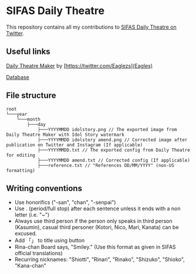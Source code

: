 # SIFAS Daily Theatre

This repository contains all my contributions to [SIFAS Daily Theatre on Twitter](https://twitter.com/SIFAStheatre/).

## Useful links

[Daily Theatre Maker](https://eaglescommander.github.io/daily-theatre/) by [https://twitter.com/Eaglezs](Eagles)

[Database](http://sifasdt.waxwolf.com/)

## File structure

```
root
└───year
    └───month
        ├───day
            ├───YYYYMMDD idolstory.png // The exported image from Daily Theatre Maker with Idol Story watermark
            ├───YYYYMMDD idolstory amend.png // Corrected image after publication on Twitter and Instagram (If applicable)
            ├───YYYYMMDD.txt // The exported config from Daily Theatre for editing
            ├───YYYYMMDD amend.txt // Corrected config (If applicable)
            ├───reference.txt // "References DD/MM/YYYY" (non-US formatting)
```

## Writing conventions

- Use honorifics ("-san", "chan", "-senpai")
- Use . (period/full stop) after each sentence unless it ends with a non letter (i.e. "~")
- Always use third person if the person only speaks in third person (Kasumin), casual third personer (Kotori, Nico, Mari, Kanata) can be excused.
- Add 「」 to title using button
- Rina-chan Board says, "Smiley." (Use this format as given in SIFAS official translations)
- Recurring nicknames: "Shiotti", "Rinari", "Rinako", "Shizuko", "Shioko", "Kana-chan"